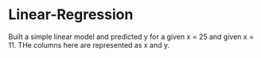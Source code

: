 # Linear-Regression
 Built a simple linear model and predicted y for a given x = 25 and given x = 11. THe columns here are represented as x and y.

